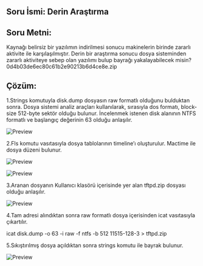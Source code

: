 

## Soru İsmi: Derin Araştırma

## Soru Metni: 

Kaynağı belirsiz bir yazılımın indirilmesi sonucu makinelerin birinde zararlı aktivite ile karşılaşılmıştır. Derin bir araştırma sonucu dosya sisteminden zararlı aktiviteye sebep olan yazılımı bulup bayrağı yakalayabilecek misin?
0d4b03de6ec80c61b2e90213b6d4ce8e.zip

## Çözüm: 

1.Strings komutuyla disk.dump dosyasın raw formatlı olduğunu bulduktan sonra. Dosya sistemi analiz araçları kullanılarak, sırasıyla dos formatı, block-size 512-byte sektör olduğu bulunur. İncelenmek istenen disk alanının NTFS formatlı ve başlangıç değerinin 63 olduğu anlaşılır.

![Preview](https://github.com/stmctf/stmctf17/blob/master/FOR/DerinArastirma/der1.png)

2.Fls komutu vasıtasıyla dosya tablolarının timeline’ı oluşturulur. Mactime ile dosya düzeni bulunur. 

![Preview](https://github.com/stmctf/stmctf17/blob/master/FOR/DerinArastirma/der2.png)

![Preview](https://github.com/stmctf/stmctf17/blob/master/FOR/DerinArastirma/der3.png)

3.Aranan dosyanın Kullanıcı klasörü içerisinde yer alan tftpd.zip dosyası olduğu anlaşılır. 

![Preview](https://github.com/stmctf/stmctf17/blob/master/FOR/DerinArastirma/der4.png)

4.Tam adresi alındıktan sonra raw formatlı dosya içerisinden icat vasıtasıyla çıkartılır.

icat disk.dump -o 63 -i raw -f ntfs -b 512 11515-128-3 > tftpd.zip

5.Sıkıştırılmış dosya açıldıktan sonra strings komutu ile bayrak bulunur.

![Preview](https://github.com/stmctf/stmctf17/blob/master/FOR/DerinArastirma/der5.png)
